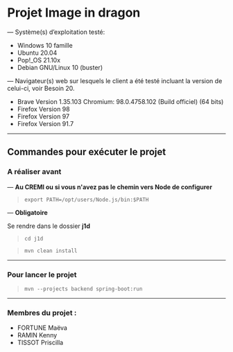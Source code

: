 # Projet Image in dragon

— Système(s) d’exploitation testé:

- Windows 10 famille
- Ubuntu 20.04
- Pop!_OS 21.10x
- Debian GNU/Linux 10 (buster)

— Navigateur(s) web sur lesquels le client a été testé incluant la version de celui-ci, voir
Besoin 20.

- Brave Version 1.35.103 Chromium: 98.0.4758.102 (Build officiel) (64 bits)
- Firefox Version 98
- Firefox Version 97
- Firefox Version 91.7
---
## Commandes pour exécuter le projet

### A réaliser avant

— __Au CREMI ou si vous n'avez pas le chemin vers Node de configurer__
> `export PATH=/opt/users/Node.js/bin:$PATH`

— __Obligatoire__

Se rendre dans le dossier **j1d**
> `cd j1d`

> `mvn clean install`
---
### Pour lancer le projet

> `mvn --projects backend spring-boot:run`
---

### Membres du projet :
* FORTUNE Maëva
* RAMIN Kenny
* TISSOT Priscilla
